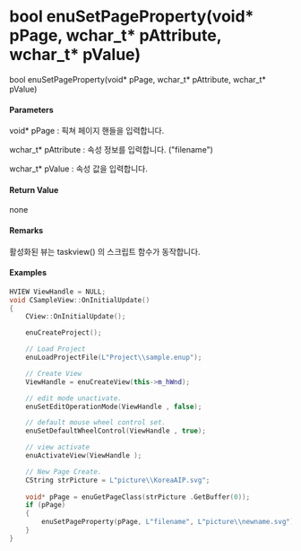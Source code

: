 # bool enuSetPageProperty\(void\* pPage, wchar\_t\* pAttribute, wchar\_t\* pValue\)

bool enuSetPageProperty\(void\* pPage, wchar\_t\* pAttribute, wchar\_t\* pValue\)

#### Parameters

void\* pPage : 픽쳐 페이지 핸들을 입력합니다.

wchar\_t\* pAttribute : 속성 정보를 입력합니다. \("filename"\)

wchar\_t\* pValue : 속성 값을 입력합니다.



#### Return Value

none

#### Remarks

활성화된 뷰는 taskview\(\) 의 스크립트 함수가 동작합니다.

#### Examples

```cpp
HVIEW ViewHandle = NULL; 
void CSampleView::OnInitialUpdate() 
{ 
    CView::OnInitialUpdate(); 

    enuCreateProject(); 

    // Load Project
    enuLoadProjectFile(L"Project\\sample.enup"); 

    // Create View
    ViewHandle = enuCreateView(this->m_hWnd); 

    // edit mode unactivate.
    enuSetEditOperationMode(ViewHandle , false);

    // default mouse wheel control set.
    enuSetDefaultWheelControl(ViewHandle , true);

    // view activate
    enuActivateView(ViewHandle );

    // New Page Create. 
    CString strPicture = L"picture\\KoreaAIP.svg"; 
    
    void* pPage = enuGetPageClass(strPicture .GetBuffer(0));
    if (pPage)
    {
        enuSetPageProperty(pPage, L"filename", L"picture\\newname.svg");
    }
}
```




